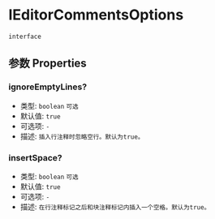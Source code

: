 # IEditorCommentsOptions
`interface` 

## 参数 Properties

### ignoreEmptyLines?
+ 类型: `boolean`  `可选`
+ 默认值: `true`
+ 可选项: `-`
+ 描述: `插入行注释时忽略空行。默认为true。`

### insertSpace?
+ 类型: `boolean`  `可选`
+ 默认值: `true`
+ 可选项: `-`
+ 描述: `在行注释标记之后和块注释标记内插入一个空格。默认为true。`
